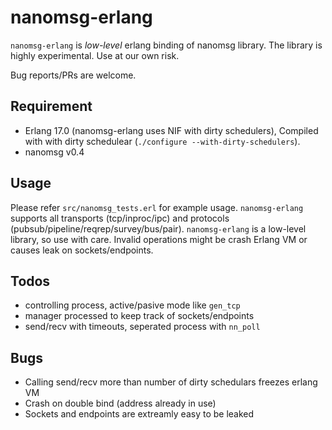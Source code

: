 nanomsg-erlang
==

`nanomsg-erlang` is *low-level* erlang binding of nanomsg library.
The library is highly experimental. Use at our own risk.

Bug reports/PRs are welcome.

Requirement
-----

 * Erlang 17.0 (nanomsg-erlang uses NIF with dirty schedulers), Compiled with
   with dirty schedulear (`./configure --with-dirty-schedulers`).
 * nanomsg v0.4

Usage
-----

Please refer `src/nanomsg_tests.erl` for example usage. `nanomsg-erlang`
supports all transports (tcp/inproc/ipc) and protocols (pubsub/pipeline/reqrep/survey/bus/pair).
`nanomsg-erlang` is a low-level library, so use with care. Invalid operations
might be crash Erlang VM or causes leak on sockets/endpoints.

Todos
----

 * controlling process, active/pasive mode like `gen_tcp`
 * manager processed to keep track of sockets/endpoints
 * send/recv with timeouts, seperated process with `nn_poll`

Bugs
-----

 * Calling send/recv more than number of dirty schedulars freezes erlang VM
 * Crash on double bind (address already in use)
 * Sockets and endpoints are extreamly easy to be leaked
